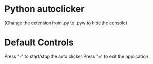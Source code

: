 # Python autoclicker
(Change the extension from .py to .pyw to hide the console)

# Default Controls
Press "-" to start/stop the auto clicker
Press "=" to exit the application
